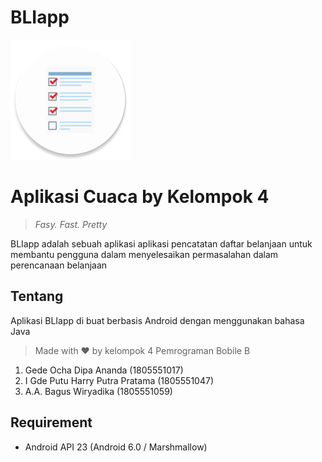 # BLIapp
 
![iconapp](https://github.com/bagushikano/BLIapp/blob/main/app/src/main/res/mipmap-xxxhdpi/ic_launcher_round.png)

# Aplikasi Cuaca by Kelompok 4
> *Fasy. Fast. Pretty*
>
BLIapp adalah sebuah aplikasi aplikasi pencatatan daftar belanjaan untuk membantu pengguna dalam menyelesaikan permasalahan dalam perencanaan belanjaan


## Tentang
Aplikasi BLIapp di buat berbasis Android dengan menggunakan bahasa Java
> Made with ❤ by kelompok 4 Pemrograman Bobile B
 1. Gede Ocha Dipa Ananda (1805551017)
 2. I Gde Putu Harry Putra Pratama (1805551047)
 3. A.A. Bagus Wiryadika (1805551059)


## Requirement

 - Android API 23 (Android 6.0 / Marshmallow)
